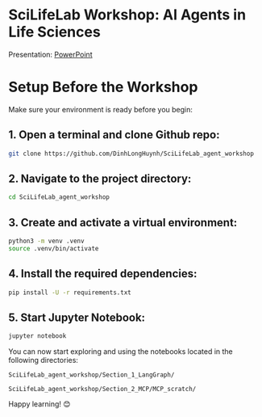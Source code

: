 # SciLifeLab Workshop: AI Agents in Life Sciences

Presentation: [PowerPoint](https://1drv.ms/p/c/edc89288e35ae05d/EUIjZr76uqJOnr3y6P5ne6oBkhO95rPaLm68aHsvmyCVew)


# Setup Before the Workshop

Make sure your environment is ready before you begin:

## 1. Open a terminal and clone Github repo: 
```bash
git clone https://github.com/DinhLongHuynh/SciLifeLab_agent_workshop
```

## 2. Navigate to the project directory:
```bash
cd SciLifeLab_agent_workshop
```

## 3. Create and activate a virtual environment:
```bash
python3 -m venv .venv
source .venv/bin/activate
 ```
    
## 4. Install the required dependencies:
```bash
pip install -U -r requirements.txt
```

## 5. Start Jupyter Notebook:
```bash
jupyter notebook
```

You can now start exploring and using the notebooks located in the following directories:

`SciLifeLab_agent_workshop/Section_1_LangGraph/`

`SciLifeLab_agent_workshop/Section_2_MCP/MCP_scratch/`

Happy learning! 😊
